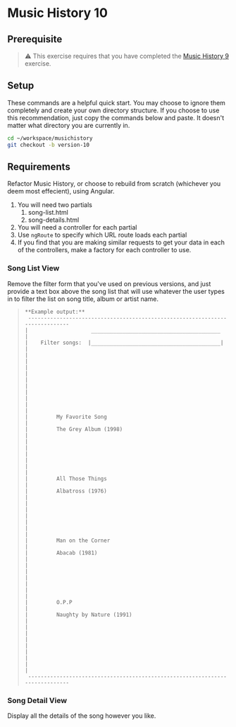 # Music History 10

## Prerequisite

> :warning: This exercise requires that you have completed the [Music History 9](../../5-rich-browser-applications/exercises/RBA_MUSIC_HISTORY_09.md) exercise.

## Setup

These commands are a helpful quick start. You may choose to ignore them completely and create your own directory structure. If you choose to use this recommendation, just copy the commands below and paste. It doesn't matter what directory you are currently in.

```bash
cd ~/workspace/musichistory
git checkout -b version-10
```

## Requirements

Refactor Music History, or choose to rebuild from scratch (whichever you deem most effecient), using Angular.

1. You will need two partials
    1. song-list.html
    1. song-details.html
1. You will need a controller for each partial
1. Use `ngRoute` to specify which URL route loads each partial
1. If you find that you are making similar requests to get your data in each of the controllers, make a factory for each controller to use.

### Song List View

Remove the filter form that you've used on previous versions, and just provide a text box above the song list that will use whatever the user types in to filter the list on song title, album or artist name.

> ```
> **Example output:**
>  -----------------------------------------------------------------------------
> |                    _________________________________________                |
> |    Filter songs:  |_________________________________________|               |
> |                                                                             |
> |                                                                             |
> |                                                                             |
> |                                                                             |
> |                                                                             |
> |         My Favorite Song                                                    |
> |         The Grey Album (1998)                                               |
> |                                                                             |
> |                                                                             |
> |                                                                             |
> |         All Those Things                                                    |
> |         Albatross (1976)                                                    |
> |                                                                             |
> |                                                                             |
> |                                                                             |
> |         Man on the Corner                                                   |
> |         Abacab (1981)                                                       |
> |                                                                             |
> |                                                                             |
> |                                                                             |
> |         O.P.P                                                               |
> |         Naughty by Nature (1991)                                            |
> |                                                                             |
> |                                                                             |
> |                                                                             |
> |                                                                             |
>  -----------------------------------------------------------------------------
> ```

### Song Detail View

Display all the details of the song however you like.
